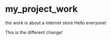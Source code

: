# my_project_work
the work is about a internet store
Hello everyone!

This is the different change!
